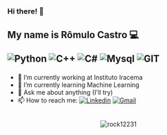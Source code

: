 ### Hi there! 👋

<h2> My name is Rômulo Castro 💻 

![Python](https://img.shields.io/badge/Python-00599C?style=flat&logo=python&logoColor=yellow)
![C++](https://img.shields.io/badge/C%2B%2B-00599C?style=flat&logo=c%2B%2B&logoColor=white)
![C#](https://img.shields.io/badge/C%23-00599C?style=flat&logo=c-sharp&logoColor=white)
![Mysql](https://img.shields.io/badge/MySQL-555?style=flat&logo=mysql&logoColor=white)
![GIT](https://img.shields.io/badge/GIT-E44C30?style=flat&logo=git&logoColor=white)</h2>


- 🔭 I’m currently working at Instituto Iracema
- 🌱 I’m currently learning Machine Learning
- 💬 Ask me about anything (I'll try)
- 📫 How to reach me: [![Linkedin](https://img.shields.io/badge/linkedin-%230077B5.svg?&style=plastic&logo=linkedin&logoColor=white)](https://www.linkedin.com/in/r%C3%B4mulo-castro/) 
[![Gmail](https://img.shields.io/badge/Gmail-D14836?style=plastic&logo=gmail&logoColor=white)](mailto:romulodecastropm2@gmail.com)
<br><br>
<p align='center'>
  <img align="center" src="https://github-readme-stats.vercel.app/api?username=romulopm2&show_icons=true&title_color=fff&icon_color=79ff97&text_color=efefef&bg_color=24292e" alt="rock12231">
</p>
